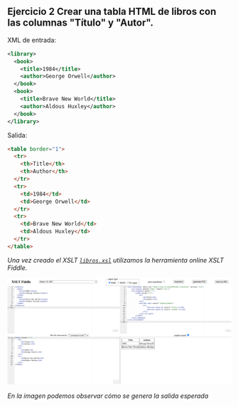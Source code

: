 
## Ejercicio 2 Crear una tabla HTML de libros con las columnas "Título" y "Autor".

XML de entrada:

```xml
<library>
  <book>
    <title>1984</title>
    <author>George Orwell</author>
  </book>
  <book>
    <title>Brave New World</title>
    <author>Aldous Huxley</author>
  </book>
</library>
```

Salida:

```html
<table border="1">
  <tr>
    <th>Title</th>
    <th>Author</th>
  </tr>
  <tr>
    <td>1984</td>
    <td>George Orwell</td>
  </tr>
  <tr>
    <td>Brave New World</td>
    <td>Aldous Huxley</td>
  </tr>
</table>
```

_Una vez creado el XSLT [`libros.xsl`](libros.xsl) utilizamos la herramienta online XSLT Fiddle._

![alt text](image.png)

_En la imagen podemos observar cómo se genera la salida esperada_
